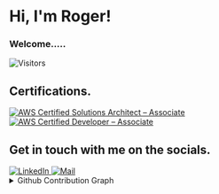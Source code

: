 <h1>Hi, I'm Roger!</h1>

<!-- <h3>I'm a Fullstack/Data Engineer</h3> -->
<h3>Welcome.....</h3>

![Visitors](https://visitor-badge.laobi.icu/badge?page_id=Roger-Mapoga)



<h2>Certifications.</h2>

<!--START_SECTION:badges-->
[![AWS Certified Solutions Architect – Associate](https://images.credly.com/size/110x110/images/0e284c3f-5164-4b21-8660-0d84737941bc/image.png)](http://www.credly.com/badges/7e1e7f05-f316-4ba8-ada7-bc07b30e794a "AWS Certified Solutions Architect – Associate")
[![AWS Certified Developer – Associate](https://images.credly.com/size/110x110/images/b9feab85-1a43-4f6c-99a5-631b88d5461b/image.png)](http://www.credly.com/badges/346cb3e2-d2f8-48b6-8854-9beac6f3e3b2 "AWS Certified Developer – Associate")
<!--END_SECTION:badges-->

<h2>Get in touch with me on the socials.</h2>
<a href="https://www.linkedin.com/in/lehlogonolo-roger-mapoga/">
  <img alt="LinkedIn" src="https://img.shields.io/badge/linkedin%20-%230077B5.svg?&style=for-the-badge&logo=linkedin&logoColor=white"/>
</a>
<a href="mailto:lehlogonolo.roger@gmail.com">
  <img alt="Mail" src="https://img.shields.io/badge/Gmail-D14836?style=for-the-badge&logo=gmail&logoColor=white"/>
</a>

<details>
  <summary>
    <a>Github Contribution Graph</a>
  </summary>
  <a href="https://github.com/ashutosh00710/github-readme-activity-graph"><img src="https://github-readme-activity-graph.vercel.app/graph?username=Roger-Mapoga&custom_title=My%20Contribution%20Graph&theme=react-dark&area=true"/></a>
  <!-- &line=dd58c1&color=dd58c1 -->
</details>